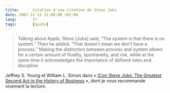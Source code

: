 ```yaml
---
title:      Citation d'une citation de Steve Jobs
date: 2007-11-13 12:00:00 +02:00
lang:       fr
tags:       [quote]
---
```


> Talking about Apple, Steve [Jobs] said, “The system is that there is no system.” Then he added, “That doesn't mean we don't have a process.” Making the distinction between process and system allows for a certain amount of fluidity, spontaneity, and risk, while at the same time it acknowledges the importance of defined roles and discipline.

Jeffrey S. Young et William L. Simon dans « [iCon Steve Jobs: The Greatest Second Act in the History of Business](https://www.amazon.fr/dp/0471787841) », dont je vous recommande vivement la lecture.
